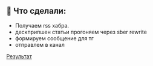 ## 💪 Что сделали:
- Получаем rss хабра.
- дескприпшен статьи прогоняем через sber rewrite
- формируем сообщение для тг
- отправлем в канал

[Результат](https://github.com/oz-it-team/meetups/blob/main/results/28.09.2022/main.py)